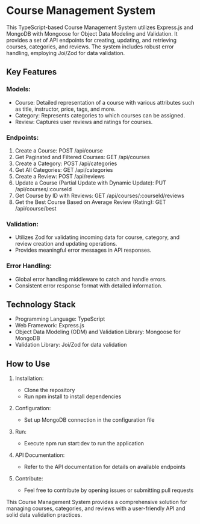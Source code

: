 # Course Management System

This TypeScript-based Course Management System utilizes Express.js and MongoDB with Mongoose for Object Data Modeling and Validation. It provides a set of API endpoints for creating, updating, and retrieving courses, categories, and reviews. The system includes robust error handling, employing Joi/Zod for data validation.

## Key Features

### Models:

- Course: Detailed representation of a course with various attributes such as title, instructor, price, tags, and more.
- Category: Represents categories to which courses can be assigned.
- Review: Captures user reviews and ratings for courses.

### Endpoints:

1. Create a Course: POST /api/course
2. Get Paginated and Filtered Courses: GET /api/courses
3. Create a Category: POST /api/categories
4. Get All Categories: GET /api/categories
5. Create a Review: POST /api/reviews
6. Update a Course (Partial Update with Dynamic Update): PUT /api/courses/:courseId
7. Get Course by ID with Reviews: GET /api/courses/:courseId/reviews
8. Get the Best Course Based on Average Review (Rating): GET /api/course/best

### Validation:

- Utilizes Zod for validating incoming data for course, category, and review creation and updating operations.
- Provides meaningful error messages in API responses.

### Error Handling:

- Global error handling middleware to catch and handle errors.
- Consistent error response format with detailed information.

## Technology Stack

- Programming Language: TypeScript
- Web Framework: Express.js
- Object Data Modeling (ODM) and Validation Library: Mongoose for MongoDB
- Validation Library: Joi/Zod for data validation

## How to Use

1. Installation:
   - Clone the repository
   - Run npm install to install dependencies

2. Configuration:
   - Set up MongoDB connection in the configuration file

3. Run:
   - Execute npm run start:dev to run the application

4. API Documentation:
   - Refer to the API documentation for details on available endpoints

5. Contribute:
   - Feel free to contribute by opening issues or submitting pull requests



This Course Management System provides a comprehensive solution for managing courses, categories, and reviews with a user-friendly API and solid data validation practices.
